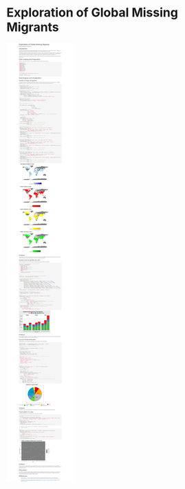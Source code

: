 # Exploration of Global Missing Migrants

![Exploration of Global Missing Migrants](Exploration%20of%20Global%20Missing%20Migrants.png)
